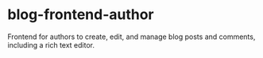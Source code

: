 # blog-frontend-author
Frontend for authors to create, edit, and manage blog posts and comments, including a rich text editor.
